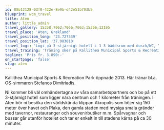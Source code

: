 ```yaml
---
id: 08b12128-03f0-422e-8e9b-d42e51b703b5
blueprint: wcm_travel
title: Aten
author: little_admin
travel_gallery: 15358;7062;7066;7063;15356;12195
travel_place: 'Aten, Grekland'
travel_position_long: '23.727539'
travel_position_lat: '37.983810'
travel_logi: 'Logi på 3-stjärnigt hotell i 1-3 bäddsrum med dusch/WC, TV, luftkonditionering, minibar, hårtork. Fritt Wi-Fi. Måltiderna serveras som buffé. Ett litet gym samt Spa finns på hotellet.'
travel_training: 'Träning sker på Kallithea Municipal Sports & Recreation Park i uppvärmd 50-meters utomhusbassäng med 10 banor. '
tagline: 'Pris fr. 3.890:-'
on_startpage: 'false'
slug: aten
---
```

<p>Kallithea Municipal Sports &amp; Recreation Park öppnade 2013. Här tränar bl.a. OS-simmaren Stefanos Dimitriadis.</p>
<p>Ni kommer bli väl omhändertagna av våra samarbetspartners och bo på ett 3-stjärnigt hotell som ligger nära centrum och 1 kilometer från träningen. I Aten bör ni besöka den världskända klippan Akropolis som höjer sig 150 meter över havet och Plaka, den gamla staden med mysiga smala gränder med tavernor, restauranger och souvenirbutiker m.m. Spårvagnar och bussar går utanför hotellet och tar er enkelt in till stadens kärna på ca 30 minuter.</p>
